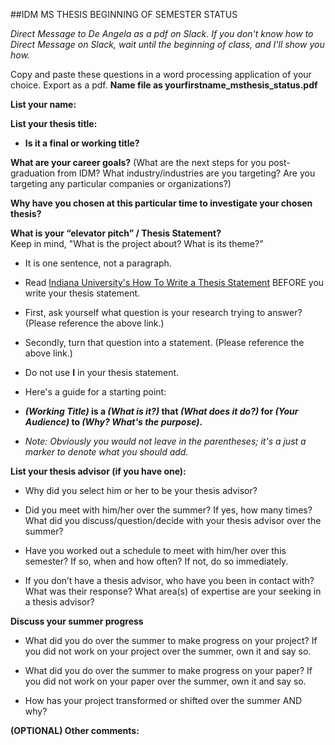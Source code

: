 ##IDM MS THESIS BEGINNING OF SEMESTER STATUS *Direct Message to De Angela as a pdf on Slack. If you don't know how to Direct Message on Slack, wait until the beginning of class, and I'll show you how.* Copy and paste these questions in a word processing application of your choice.Export as a pdf. **Name file as yourfirstname_msthesis_status.pdf****List your name:****List your thesis title:*** **Is it a final or working title?****What are your career goals?** (What are the next steps for you post-graduation from IDM? What industry/industries are you targeting? Are you targeting any particular companies or organizations?)**Why have you chosen at this particular time to investigate your chosen thesis?****What is your “elevator pitch” / Thesis Statement?**<br>Keep in mind, "What is the project about? What is its theme?"* It is one sentence, not a paragraph.* Read [Indiana University's How To Write a Thesis Statement](http://www.indiana.edu/~wts/pamphlets/thesis_statement.shtml) BEFORE you write your thesis statement. * First, ask yourself what question is your research trying  to answer? (Please reference the above link.) * Secondly, turn that question into a statement. (Please reference the above link.) * Do not use **I** in your thesis statement.* Here's a guide for a starting point:  * ***(Working Title)* is a *(What is it?)* that *(What does it do?)* for *(Your Audience)* to *(Why? What's the purpose)*.**  * *Note: Obviously you would not leave in the parentheses; it's a just a marker to denote what you should add.***List your thesis advisor (if you have one):** * Why did you select him or her to be your thesis advisor? * Did you meet with him/her over the summer? If yes, how many times? What did you discuss/question/decide with your thesis advisor over the summer? * Have you worked out a schedule to meet with him/her over this semester? If so, when and how often? If not, do so immediately. * If you don’t have a thesis advisor, who have you been in contact with? What was their response? What area(s) of expertise are your seeking in a thesis advisor?**Discuss your summer progress*** What did you do over the summer to make progress on your project? If you did not work on your project over the summer, own it and say so.* What did you do over the summer to make progress on your paper? If you did not work on your paper over the summer, own it and say so.* How has your project transformed or shifted over the summer AND why?**(OPTIONAL) Other comments:**